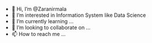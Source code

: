 - 👋 Hi, I’m @Zaranirmala
- 👀 I’m interested in Information System like Data Science
- 🌱 I’m currently learning ...
- 💞️ I’m looking to collaborate on ...
- 📫 How to reach me ...

<!---
Zaranirmala/Zaranirmala is a ✨ special ✨ repository because its `README.md` (this file) appears on your GitHub profile.
You can click the Preview link to take a look at your changes.
--->
